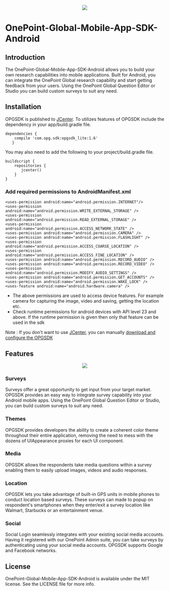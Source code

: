 <p align="center">
  <img src="https://www.onepointglobal.com/Images/OPG_Github_logo.png"/>
</p>

# OnePoint-Global-Mobile-App-SDK-Android

## Introduction

The OnePoint-Global-Mobile-App-SDK-Android allows you to build your own research capabilities into mobile applications. Built for Android, you can integrate the OnePoint Global research capability and start getting feedback from your users. Using the OnePoint Global Question Editor or Studio you can build custom surveys to suit any need.

## Installation

OPGSDK is published to <a href ="https://bintray.com/bintray/jcenter">JCenter</a>. To utilizes features of OPGSDK include the dependency in your app/build.gradle file.
           
    dependencies {
        compile 'com.opg.sdk:opgsdk_lite:1.6' 
       }

You may also need to add the following to your project/build.gradle file.

    buildscript {
        repositories {
           jcenter()
        }
    }

### Add required permissions to AndroidManifest.xml

    <uses-permission android:name="android.permission.INTERNET"/>
    <uses-permission android:name="android.permission.WRITE_EXTERNAL_STORAGE" />
    <uses-permission android:name="android.permission.READ_EXTERNAL_STORAGE" />
    <uses-permission android:name="android.permission.ACCESS_NETWORK_STATE" />
    <uses-permission android:name="android.permission.CAMERA" />
    <uses-permission android:name="android.permission.FLASHLIGHT" />
    <uses-permission android:name="android.permission.ACCESS_COARSE_LOCATION" />
    <uses-permission android:name="android.permission.ACCESS_FINE_LOCATION" />
    <uses-permission android:name="android.permission.RECORD_AUDIO" />
    <uses-permission android:name="android.permission.RECORD_VIDEO" />
    <uses-permission android:name="android.permission.MODIFY_AUDIO_SETTINGS" />
    <uses-permission android:name="android.permission.GET_ACCOUNTS" />
    <uses-permission android:name="android.permission.WAKE_LOCK" />
    <uses-feature android:name="android.hardware.camera" />

* The above permissions are used to access device features. For example camera for capturing the image, video and saving, getting the location etc.
* Check runtime permissions for android devices with API level 23 and above. If the runtime permission is given then only that feature can be used in the sdk

Note : If you don't want to use <a href ="https://bintray.com/bintray/jcenter">JCenter</a>, you can manually [download and configure the OPGSDK](https://github.com/OnePointGlobal/OnePoint-Global-Mobile-App-SDK-Android/wiki/01.-OPGSDK-Integration-Guide)

## Features

<p align="center">
  <img src="https://www.onepointglobal.com/Images/OPG_dash.png"/>
</p>


### Surveys

Surveys offer a great opportunity to get input from your target market. OPGSDK provides an easy way to integrate survey capability into your Android mobile apps. Using the OnePoint Global Question Editor or Studio, you can build custom surveys to suit any need.

### Themes
OPGSDK provides developers the ability to create a coherent color theme throughout their entire application, removing the need to mess with the dozens of UIAppearance proxies for each UI component.


### Media
OPGSDK allows the respondents take media questions within a survey enabling them to easily upload images, videos and audio responses.

### Location
OPGSDK lets you take advantage of built-in GPS units in mobile phones to conduct location based surveys. These surveys can made to popup on respondent's smartphones when they enter/exit a survey location like Walmart, Starbucks or an entertainment venue.

### Social
Social Login seamlessly integrates with your existing social media accounts. Having it registered with our OnePoint Admin suite, you can take surveys by authenticating using your social media accounts. OPGSDK supports Google and Facebook networks.


## License

OnePoint-Global-Mobile-App-SDK-Android is available under the MIT license. See the LICENSE file for more info.

